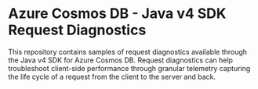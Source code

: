 # Azure Cosmos DB - Java v4 SDK Request Diagnostics

This repository contains samples of request diagnostics available through the Java v4 SDK for Azure Cosmos DB. Request diagnostics can help troubleshoot client-side performance through granular telemetry capturing the life cycle of a request from the client to the server and back.
